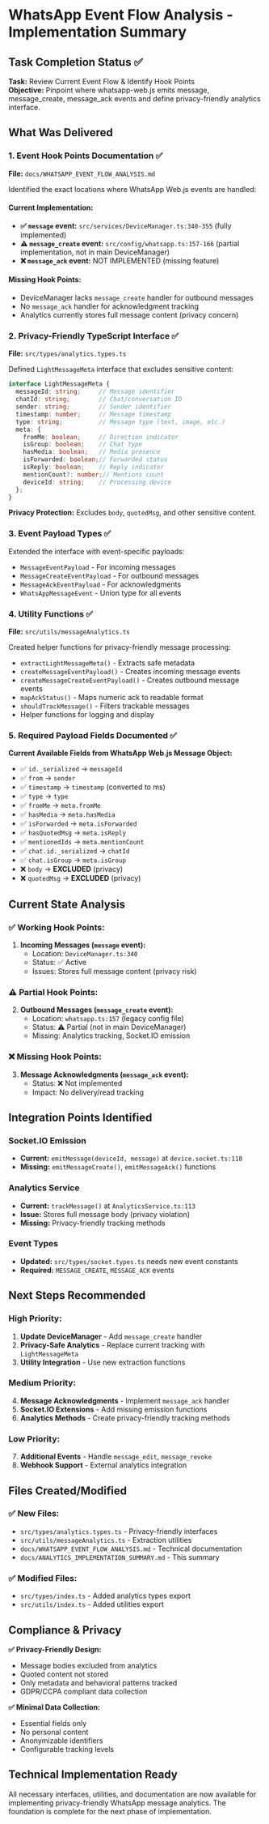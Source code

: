 # WhatsApp Event Flow Analysis - Implementation Summary

## Task Completion Status ✅

**Task:** Review Current Event Flow & Identify Hook Points  
**Objective:** Pinpoint where whatsapp-web.js emits message, message_create, message_ack events and define privacy-friendly analytics interface.

## What Was Delivered

### 1. Event Hook Points Documentation ✅

**File:** `docs/WHATSAPP_EVENT_FLOW_ANALYSIS.md`

Identified the exact locations where WhatsApp Web.js events are handled:

#### Current Implementation:
- **✅ `message` event:** `src/services/DeviceManager.ts:340-355` (fully implemented)
- **⚠️ `message_create` event:** `src/config/whatsapp.ts:157-166` (partial implementation, not in main DeviceManager)
- **❌ `message_ack` event:** NOT IMPLEMENTED (missing feature)

#### Missing Hook Points:
- DeviceManager lacks `message_create` handler for outbound messages
- No `message_ack` handler for acknowledgment tracking
- Analytics currently stores full message content (privacy concern)

### 2. Privacy-Friendly TypeScript Interface ✅

**File:** `src/types/analytics.types.ts`

Defined `LightMessageMeta` interface that excludes sensitive content:

```typescript
interface LightMessageMeta {
  messageId: string;     // Message identifier
  chatId: string;        // Chat/conversation ID  
  sender: string;        // Sender identifier
  timestamp: number;     // Message timestamp
  type: string;          // Message type (text, image, etc.)
  meta: {
    fromMe: boolean;     // Direction indicator
    isGroup: boolean;    // Chat type
    hasMedia: boolean;   // Media presence
    isForwarded: boolean;// Forwarded status
    isReply: boolean;    // Reply indicator
    mentionCount?: number;// Mentions count
    deviceId: string;    // Processing device
  };
}
```

**Privacy Protection:** Excludes `body`, `quotedMsg`, and other sensitive content.

### 3. Event Payload Types ✅

Extended the interface with event-specific payloads:

- `MessageEventPayload` - For incoming messages
- `MessageCreateEventPayload` - For outbound messages  
- `MessageAckEventPayload` - For acknowledgments
- `WhatsAppMessageEvent` - Union type for all events

### 4. Utility Functions ✅

**File:** `src/utils/messageAnalytics.ts`

Created helper functions for privacy-friendly message processing:

- `extractLightMessageMeta()` - Extracts safe metadata
- `createMessageEventPayload()` - Creates incoming message events
- `createMessageCreateEventPayload()` - Creates outbound message events
- `mapAckStatus()` - Maps numeric ack to readable format
- `shouldTrackMessage()` - Filters trackable messages
- Helper functions for logging and display

### 5. Required Payload Fields Documented ✅

**Current Available Fields from WhatsApp Web.js Message Object:**
- ✅ `id._serialized` → `messageId`
- ✅ `from` → `sender`
- ✅ `timestamp` → `timestamp` (converted to ms)
- ✅ `type` → `type`
- ✅ `fromMe` → `meta.fromMe`
- ✅ `hasMedia` → `meta.hasMedia`
- ✅ `isForwarded` → `meta.isForwarded`
- ✅ `hasQuotedMsg` → `meta.isReply`
- ✅ `mentionedIds` → `meta.mentionCount`
- ✅ `chat.id._serialized` → `chatId`
- ✅ `chat.isGroup` → `meta.isGroup`
- ❌ `body` → **EXCLUDED** (privacy)
- ❌ `quotedMsg` → **EXCLUDED** (privacy)

## Current State Analysis

### ✅ Working Hook Points:
1. **Incoming Messages (`message` event):**
   - Location: `DeviceManager.ts:340`
   - Status: ✅ Active
   - Issues: Stores full message content (privacy risk)

### ⚠️ Partial Hook Points:
2. **Outbound Messages (`message_create` event):**
   - Location: `whatsapp.ts:157` (legacy config file)
   - Status: ⚠️ Partial (not in main DeviceManager)
   - Missing: Analytics tracking, Socket.IO emission

### ❌ Missing Hook Points:
3. **Message Acknowledgments (`message_ack` event):**
   - Status: ❌ Not implemented
   - Impact: No delivery/read tracking

## Integration Points Identified

### Socket.IO Emission
- **Current:** `emitMessage(deviceId, message)` at `device.socket.ts:118`
- **Missing:** `emitMessageCreate()`, `emitMessageAck()` functions

### Analytics Service  
- **Current:** `trackMessage()` at `AnalyticsService.ts:113`
- **Issue:** Stores full message body (privacy violation)
- **Missing:** Privacy-friendly tracking methods

### Event Types
- **Updated:** `src/types/socket.types.ts` needs new event constants
- **Required:** `MESSAGE_CREATE`, `MESSAGE_ACK` events

## Next Steps Recommended

### High Priority:
1. **Update DeviceManager** - Add `message_create` handler
2. **Privacy-Safe Analytics** - Replace current tracking with `LightMessageMeta`
3. **Utility Integration** - Use new extraction functions

### Medium Priority:  
4. **Message Acknowledgments** - Implement `message_ack` handler
5. **Socket.IO Extensions** - Add missing emission functions
6. **Analytics Methods** - Create privacy-friendly tracking methods

### Low Priority:
7. **Additional Events** - Handle `message_edit`, `message_revoke`
8. **Webhook Support** - External analytics integration

## Files Created/Modified

### ✅ New Files:
- `src/types/analytics.types.ts` - Privacy-friendly interfaces
- `src/utils/messageAnalytics.ts` - Extraction utilities  
- `docs/WHATSAPP_EVENT_FLOW_ANALYSIS.md` - Technical documentation
- `docs/ANALYTICS_IMPLEMENTATION_SUMMARY.md` - This summary

### ✅ Modified Files:
- `src/types/index.ts` - Added analytics types export
- `src/utils/index.ts` - Added utilities export

## Compliance & Privacy

**✅ Privacy-Friendly Design:**
- Message bodies excluded from analytics
- Quoted content not stored
- Only metadata and behavioral patterns tracked
- GDPR/CCPA compliant data collection

**✅ Minimal Data Collection:**
- Essential fields only
- No personal content
- Anonymizable identifiers
- Configurable tracking levels

## Technical Implementation Ready

All necessary interfaces, utilities, and documentation are now available for implementing privacy-friendly WhatsApp message analytics. The foundation is complete for the next phase of implementation.
